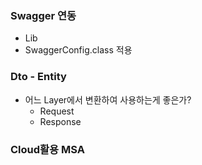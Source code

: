 ### Swagger 연동
- Lib 
- SwaggerConfig.class 적용

### Dto - Entity
- 어느 Layer에서 변환하여 사용하는게 좋은가?
  - Request 
  - Response

### Cloud활용 MSA